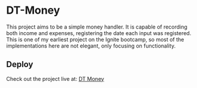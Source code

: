 # DT-Money

This project aims to be a simple money handler. It is capable of recording both income and expenses, registering the date each input was registered. This is one of my earliest project on the Ignite bootcamp, so most of the implementations here are not elegant, only focusing on functionality.

## Deploy

Check out the project live at: [DT Money](https://dt-money-react-ignite-6ocupc43t-galdinomat.vercel.app/)
